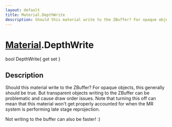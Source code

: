 ```yaml
---
layout: default
title: Material.DepthWrite
description: Should this material write to the ZBuffer? For opaque objects, this generally should be true. But transparent objects writing to the ZBuffer can be problematic and cause draw order issues. Note that turning this off can mean that this material won't get properly accounted for when the MR system is performing late stage reprojection.  Not writing to the buffer can also be faster! .)
---
```

# [Material]({{site.url}}/Pages/Reference/Material.html).DepthWrite

<div class='signature' markdown='1'>
bool DepthWrite{ get set }
</div>

## Description
Should this material write to the ZBuffer? For opaque
objects, this generally should be true. But transparent objects
writing to the ZBuffer can be problematic and cause draw order
issues. Note that turning this off can mean that this material
won't get properly accounted for when the MR system is performing
late stage reprojection.

Not writing to the buffer can also be faster! :)

